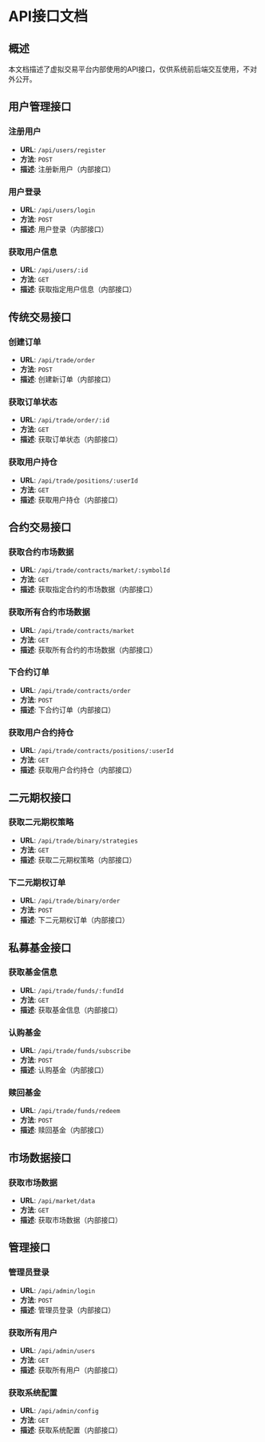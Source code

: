 # API接口文档

## 概述

本文档描述了虚拟交易平台内部使用的API接口，仅供系统前后端交互使用，不对外公开。

## 用户管理接口

### 注册用户
- **URL**: `/api/users/register`
- **方法**: `POST`
- **描述**: 注册新用户（内部接口）

### 用户登录
- **URL**: `/api/users/login`
- **方法**: `POST`
- **描述**: 用户登录（内部接口）

### 获取用户信息
- **URL**: `/api/users/:id`
- **方法**: `GET`
- **描述**: 获取指定用户信息（内部接口）

## 传统交易接口

### 创建订单
- **URL**: `/api/trade/order`
- **方法**: `POST`
- **描述**: 创建新订单（内部接口）

### 获取订单状态
- **URL**: `/api/trade/order/:id`
- **方法**: `GET`
- **描述**: 获取订单状态（内部接口）

### 获取用户持仓
- **URL**: `/api/trade/positions/:userId`
- **方法**: `GET`
- **描述**: 获取用户持仓（内部接口）

## 合约交易接口

### 获取合约市场数据
- **URL**: `/api/trade/contracts/market/:symbolId`
- **方法**: `GET`
- **描述**: 获取指定合约的市场数据（内部接口）

### 获取所有合约市场数据
- **URL**: `/api/trade/contracts/market`
- **方法**: `GET`
- **描述**: 获取所有合约的市场数据（内部接口）

### 下合约订单
- **URL**: `/api/trade/contracts/order`
- **方法**: `POST`
- **描述**: 下合约订单（内部接口）

### 获取用户合约持仓
- **URL**: `/api/trade/contracts/positions/:userId`
- **方法**: `GET`
- **描述**: 获取用户合约持仓（内部接口）

## 二元期权接口

### 获取二元期权策略
- **URL**: `/api/trade/binary/strategies`
- **方法**: `GET`
- **描述**: 获取二元期权策略（内部接口）

### 下二元期权订单
- **URL**: `/api/trade/binary/order`
- **方法**: `POST`
- **描述**: 下二元期权订单（内部接口）

## 私募基金接口

### 获取基金信息
- **URL**: `/api/trade/funds/:fundId`
- **方法**: `GET`
- **描述**: 获取基金信息（内部接口）

### 认购基金
- **URL**: `/api/trade/funds/subscribe`
- **方法**: `POST`
- **描述**: 认购基金（内部接口）

### 赎回基金
- **URL**: `/api/trade/funds/redeem`
- **方法**: `POST`
- **描述**: 赎回基金（内部接口）

## 市场数据接口

### 获取市场数据
- **URL**: `/api/market/data`
- **方法**: `GET`
- **描述**: 获取市场数据（内部接口）

## 管理接口

### 管理员登录
- **URL**: `/api/admin/login`
- **方法**: `POST`
- **描述**: 管理员登录（内部接口）

### 获取所有用户
- **URL**: `/api/admin/users`
- **方法**: `GET`
- **描述**: 获取所有用户（内部接口）

### 获取系统配置
- **URL**: `/api/admin/config`
- **方法**: `GET`
- **描述**: 获取系统配置（内部接口）
